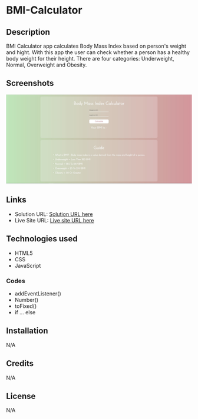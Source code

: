 # BMI-Calculator

## Description

BMI Calculator app calculates Body Mass Index based on person's weight and hight. With this app the user can check whether a person has a healthy body weight for their height. There are four categories: Underweight, Normal, Overweight and Obesity.


## Screenshots
 
![](./Screenshot.jpg)



## Links

- Solution URL: [Solution URL here](https://github.com/KodeIva/BMI-Calculator)
- Live Site URL: [Live site URL here](https://kodeiva.github.io/BMI-Calculator/)


## Technologies used

- HTML5
- CSS 
- JavaScript


###  Codes
- addEventListener()
- Number()
- toFixed()
- if ... else


## Installation

 N/A


## Credits

N/A


## License
N/A